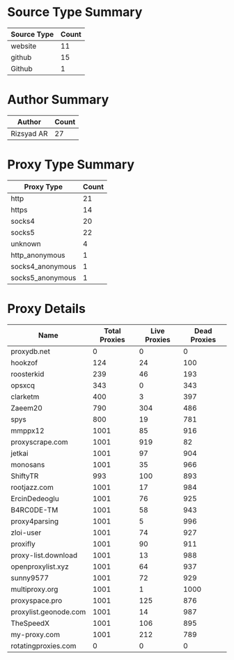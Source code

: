 # Source Type Summary

| Source Type | Count |
|-------------|-------|
| website | 11 |
| github | 15 |
| Github | 1 |


# Author Summary

| Author | Count |
|--------|-------|
| Rizsyad AR | 27 |


# Proxy Type Summary

| Proxy Type | Count |
|------------|-------|
| http | 21 |
| https | 14 |
| socks4 | 20 |
| socks5 | 22 |
| unknown | 4 |
| http_anonymous | 1 |
| socks4_anonymous | 1 |
| socks5_anonymous | 1 |


# Proxy Details

| Name | Total Proxies | Live Proxies | Dead Proxies |
|------|---------------|--------------|---------------|
| proxydb.net | 0 | 0 | 0 |
| hookzof | 124 | 24 | 100 |
| roosterkid | 239 | 46 | 193 |
| opsxcq | 343 | 0 | 343 |
| clarketm | 400 | 3 | 397 |
| Zaeem20 | 790 | 304 | 486 |
| spys | 800 | 19 | 781 |
| mmppx12 | 1001 | 85 | 916 |
| proxyscrape.com | 1001 | 919 | 82 |
| jetkai | 1001 | 97 | 904 |
| monosans | 1001 | 35 | 966 |
| ShiftyTR | 993 | 100 | 893 |
| rootjazz.com | 1001 | 17 | 984 |
| ErcinDedeoglu | 1001 | 76 | 925 |
| B4RC0DE-TM | 1001 | 58 | 943 |
| proxy4parsing | 1001 | 5 | 996 |
| zloi-user | 1001 | 74 | 927 |
| proxifly | 1001 | 90 | 911 |
| proxy-list.download | 1001 | 13 | 988 |
| openproxylist.xyz | 1001 | 64 | 937 |
| sunny9577 | 1001 | 72 | 929 |
| multiproxy.org | 1001 | 1 | 1000 |
| proxyspace.pro | 1001 | 125 | 876 |
| proxylist.geonode.com | 1001 | 14 | 987 |
| TheSpeedX | 1001 | 106 | 895 |
| my-proxy.com | 1001 | 212 | 789 |
| rotatingproxies.com | 0 | 0 | 0 |
